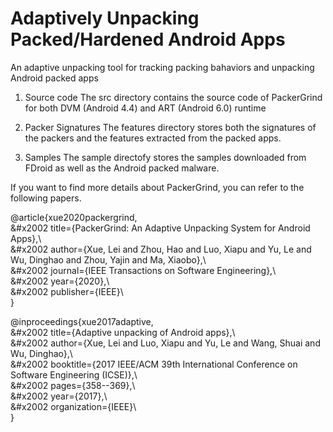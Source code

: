 # Adaptively Unpacking Packed/Hardened Android Apps

An adaptive unpacking tool for tracking packing bahaviors and unpacking Android packed apps

1. Source code
The src directory contains the source code of PackerGrind for both DVM (Android 4.4) and ART (Android 6.0) runtime

2. Packer Signatures
The features directory stores both the signatures of the packers and the features extracted from the packed apps.

3. Samples
The sample directofy stores the samples downloaded from FDroid as well as the Android packed malware.

If you want to find more details about PackerGrind, you can refer to the following papers.

@article{xue2020packergrind,\
 &#x2002 title={PackerGrind: An Adaptive Unpacking System for Android Apps},\  
 &#x2002 author={Xue, Lei and Zhou, Hao and Luo, Xiapu and Yu, Le and Wu, Dinghao and Zhou, Yajin and Ma, Xiaobo},\  
 &#x2002 journal={IEEE Transactions on Software Engineering},\  
 &#x2002 year={2020},\  
 &#x2002 publisher={IEEE}\  
}

@inproceedings{xue2017adaptive,\
 &#x2002 title={Adaptive unpacking of Android apps},\  
 &#x2002 author={Xue, Lei and Luo, Xiapu and Yu, Le and Wang, Shuai and Wu, Dinghao},\  
 &#x2002 booktitle={2017 IEEE/ACM 39th International Conference on Software Engineering (ICSE)},\  
 &#x2002 pages={358--369},\  
 &#x2002 year={2017},\  
 &#x2002 organization={IEEE}\  
}
